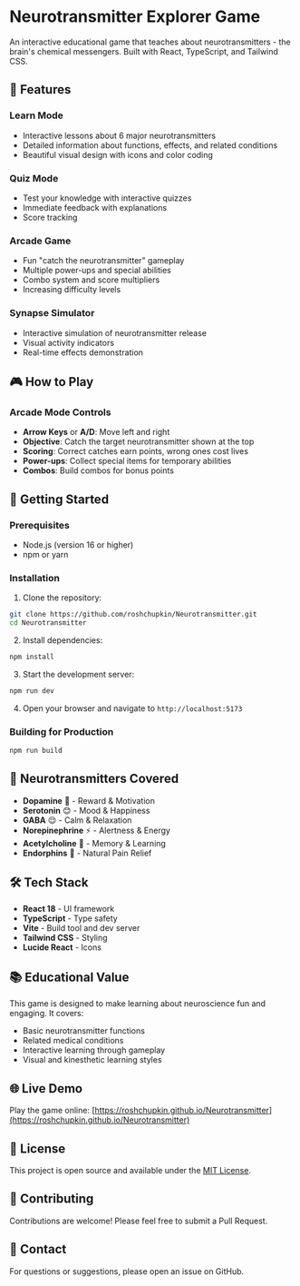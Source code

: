 # Neurotransmitter Explorer Game

An interactive educational game that teaches about neurotransmitters - the brain's chemical messengers. Built with React, TypeScript, and Tailwind CSS.

## 🧠 Features

### Learn Mode
- Interactive lessons about 6 major neurotransmitters
- Detailed information about functions, effects, and related conditions
- Beautiful visual design with icons and color coding

### Quiz Mode
- Test your knowledge with interactive quizzes
- Immediate feedback with explanations
- Score tracking

### Arcade Game
- Fun "catch the neurotransmitter" gameplay
- Multiple power-ups and special abilities
- Combo system and score multipliers
- Increasing difficulty levels

### Synapse Simulator
- Interactive simulation of neurotransmitter release
- Visual activity indicators
- Real-time effects demonstration

## 🎮 How to Play

### Arcade Mode Controls
- **Arrow Keys** or **A/D**: Move left and right
- **Objective**: Catch the target neurotransmitter shown at the top
- **Scoring**: Correct catches earn points, wrong ones cost lives
- **Power-ups**: Collect special items for temporary abilities
- **Combos**: Build combos for bonus points

## 🚀 Getting Started

### Prerequisites
- Node.js (version 16 or higher)
- npm or yarn

### Installation

1. Clone the repository:
```bash
git clone https://github.com/roshchupkin/Neurotransmitter.git
cd Neurotransmitter
```

2. Install dependencies:
```bash
npm install
```

3. Start the development server:
```bash
npm run dev
```

4. Open your browser and navigate to `http://localhost:5173`

### Building for Production

```bash
npm run build
```

## 🧪 Neurotransmitters Covered

- **Dopamine** 🎯 - Reward & Motivation
- **Serotonin** 😊 - Mood & Happiness  
- **GABA** 😌 - Calm & Relaxation
- **Norepinephrine** ⚡ - Alertness & Energy
- **Acetylcholine** 🧠 - Memory & Learning
- **Endorphins** 🏃 - Natural Pain Relief

## 🛠️ Tech Stack

- **React 18** - UI framework
- **TypeScript** - Type safety
- **Vite** - Build tool and dev server
- **Tailwind CSS** - Styling
- **Lucide React** - Icons

## 📚 Educational Value

This game is designed to make learning about neuroscience fun and engaging. It covers:

- Basic neurotransmitter functions
- Related medical conditions
- Interactive learning through gameplay
- Visual and kinesthetic learning styles

## 🌐 Live Demo

Play the game online: [https://roshchupkin.github.io/Neurotransmitter](https://roshchupkin.github.io/Neurotransmitter)

## 📝 License

This project is open source and available under the [MIT License](LICENSE).

## 🤝 Contributing

Contributions are welcome! Please feel free to submit a Pull Request.

## 📧 Contact

For questions or suggestions, please open an issue on GitHub.
